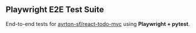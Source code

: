 ## Playwright E2E Test Suite  
End-to-end tests for [ayrton-sf/react-todo-mvc](https://github.com/ayrton-sf/react-todo-mvc) using **Playwright + pytest**.
